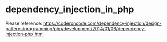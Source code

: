 # dependency_injection_in_php
Please reference: https://coderoncode.com/dependency-injection/design-patterns/programming/php/development/2014/01/06/dependency-injection-php.html